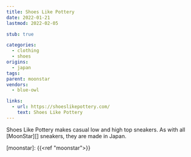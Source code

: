 ```yaml
---
title: Shoes Like Pottery
date: 2022-01-21
lastmod: 2022-02-05

stub: true

categories:
  - clothing
  - shoes
origins:
  - japan
tags:
parent: moonstar
vendors:
  - blue-owl

links:
  - url: https://shoeslikepottery.com/
    text: Shoes Like Pottery
---
```


Shoes Like Pottery makes casual low and high top sneakers. As with all
[MoonStar][] sneakers, they are made in Japan.

[moonstar]: {{<ref "moonstar">}}

